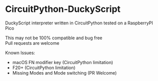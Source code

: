 # CircuitPython-DuckyScript
DuckyScript interpreter written in CircuitPython tested on a RaspberryPI Pico

This may not be 100% compatible and bug free  
Pull requests are welcome

Known Issues:
  - macOS FN modifier key (CircuitPython limitation)
  - F20+ (CircuitPython limitation)
  - Missing Modes and Mode switching (PR Welcome)
